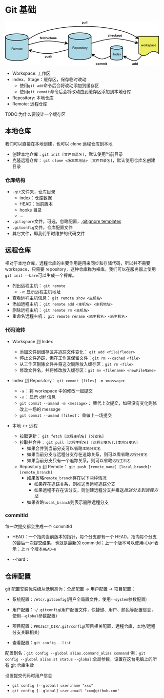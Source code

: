 # Git 基础

![流程](./good.jpg "流程")

- Workspace: 工作区
- Index、Stage：缓存区，保存临时改动
  - 使用`git add`命令后会将改动添加到缓存区
  - 使用`git commit`命令后会将改动由到缓存区添加到本地仓库
- Repository: 本地仓库
- Remote: 远程仓库

TODO:为什么要设计一个缓存区

## 本地仓库

我们可以直接在本地创建，也可以 clone 远程仓库到本地

- 创建本地仓库：`git init [文件目录名]`，默认使用当前目录
- 克隆远程仓库： `git clone <版本库地址> [文件目录名]`，默认使用仓库名创建目录

### 仓库结构

- `.git`文件夹，仓库目录
  - index：仓库数据
  - HEAD：当前版本
  - hooks 目录
  - ...
- `.gitignore`文件，可选，忽略配置，[.gitignore templates](https://github.com/github/gitignore)
- `.gitconfig`文件，仓库配置文件
- 其它文件，即我们平时维护的代码文件

## 远程仓库

相对于本地仓库，远程仓库的主要作用是用来同步和存储代码，所以并不需要 workspace，只需要 repository，这种仓库称为裸库。我们可以在服务器上使用`git init --bare`可以生成一个裸库。

- 列出远程主机： `git remote`
  - `-v`: 显示远程主机地址
- 查看远程主机信息： `git remote show <主机名>`
- 添加远程主机： `git remote add <主机名> <主机地址>`
- 删除远程主机： `git remote rm <主机名>`
- 重命名远程主机： `git remote rename <原主机名> <新主机名>`

### 代码流转

- Workspace 到 Index
  - 添加文件到缓存区并追踪文件变化： `git add <file|floder>`
  - 停止文件追踪，但在工作区保留文件：`git rm --cached <file>`
  - 从工作区删除文件并将这次删除放入缓存区：`git rm <file>`
  - 修改文件名，并将修改放入缓存区：`git mv <filename> <newFileName>`
- Index 到 Repository： `git commit [files] -m <massage>`

  - `-a`： 将 workspace 中的修改一起提交
  - `-v`： 显示 diff 信息
  - `git commit --amand -m <message>`： 替代上次提交，如果没有变化则修改上一场的 message
  - `git commit --amand [files]`： 重做上一场提交

- 本地 <-> 远程
  - 拉取更新： `git fetch [远程主机名] [分支名]`
  - 拉取并合并： `git pull [远程主机名] [远程分支名]:[本地分支名]`
    - 如果合并到当前分支可以省略`本地分支名`
    - 如果当前分支与远程分支存在追踪关系，则可以看省略`远程分支名`
    - 如果当前分支只有一个追踪关系，则可以省略`远程主机名`
  - Repository 到 Remote： `git push [remote_name] [local_branch]:[remote_branch]`
    - 如果省略`remote_branch`存在以下两种情况
      - 如果存在追踪关系，则推送当远程追踪分支
      - 如果远程不存在该分支，则创建远程分支并推送*推送分支到远程方法*
    - 如果省略`local_branch`则表示删除远程分支

### commitId

每一次提交都会生成一个 commitId

- HEAD：一个指向当前版本的指针，每个分支都有一个 HEAD，指向每个分支的最后一次提交结果，也就是最新的 commitId；上一个版本可以使用`HEAD^`表示；上 n 个版本`HEAD~n`

- --hard：

## 仓库配置

git 配置安装优先级从低到高为：全局配置 -> 用户配置 -> 项目配置：

- 系统配置：`/etc/.gitconfig`(用户全局置文件，使用`--system`参数配置)
- 用户配置：`~/.gitconfig`(用户配置文件，快捷键、用户、颜色等配置信息，使用`--global`参数配置)
- 项目配置：`PROJECT_DIR/.git/config`(项目相关配置，远程仓库，本地/远程分支关联相关)

- 查看配置：`git config --list`

配置别名：`git config --global alias.command_alias command`
例：`git config --global alias.st status`
`--global`:全局参数，设置在这台电脑上的所有 git 仓库生效

设置提交代码时用户信息

- `git config [--global] user.name "xxx"`
- `git config [--global] user.email "xxx@github.com"`
